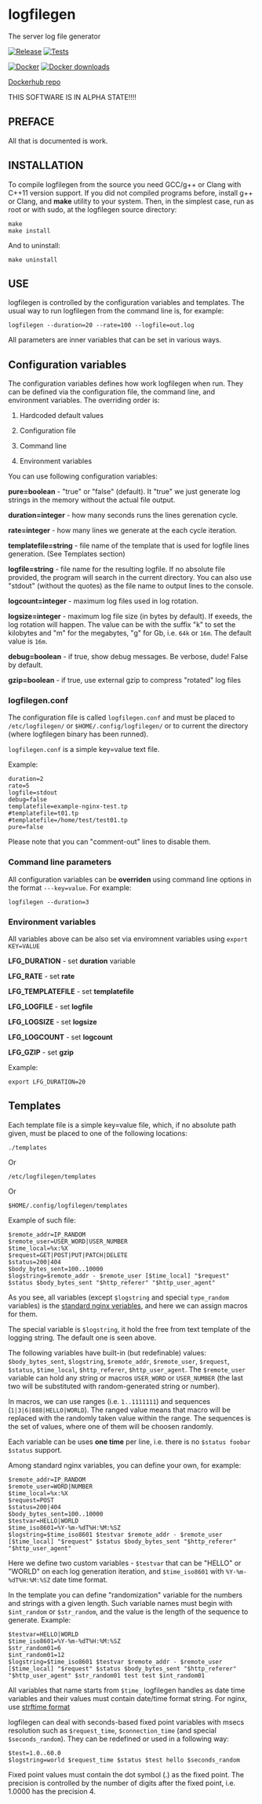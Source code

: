 # logfilegen
The server log file generator

[![Release](../../actions/workflows/release.yml/badge.svg)](../../actions/workflows/release.yml)
[![Tests](../../actions/workflows/tests.yml/badge.svg)](../../actions/workflows/tests.yml)

[![Docker](../../actions/workflows/docker.yml/badge.svg)](../../actions/workflows/docker.yml)
[![Docker downloads](https://img.shields.io/docker/pulls/psemiletov/logfilegen.svg)](https://hub.docker.com/r/psemiletov/logfilegen)

[Dockerhub repo](https://hub.docker.com/r/psemiletov/logfilegen/general)


THIS SOFTWARE IS IN ALPHA STATE!!!!

## PREFACE

All that is documented is work.


## INSTALLATION

To compile logfilegen from the source you need GCC/g++ or Clang with C++11 version support. If you did not compiled programs before, install g++ or Clang, and **make** utility to your system. Then, in the simplest case, run as root or with sudo, at the logfilegen source directory:


```console
make
make install
```

And to uninstall:


```console
make uninstall
```


## USE

logfilegen is controlled by the configuration variables and templates. The usual way to run logfilegen from the command line is, for example:


```console
logfilegen --duration=20 --rate=100 --logfile=out.log
```

All parameters are inner variables that can be set in various ways.


## Configuration variables

The configuration variables defines how work logfilegen when run. They can be defined via the configuration file, the command line, and environment variables. The overriding order is:

1. Hardcoded default values

2. Configuration file

3. Command line

4. Environment variables


You can use following configuration variables:

**pure=boolean** - "true" or "false" (default). It "true" we just generate log strings in the memory without the actual file output.

**duration=integer** - how many seconds runs the lines gerenation cycle.

**rate=integer** - how many lines we generate at the each cycle iteration.

**templatefile=string** - file name of the template that is used for logfile lines generation. (See Templates section)

**logfile=string** - file name for the resulting logfile. If no absolute file provided, the program will search in the current directory. You can also use "stdout" (without the quotes) as the file name to output lines to the console.

**logcount=integer** - maximum log files used in log rotation.

**logsize=integer** - maximum log file size (in bytes by default). If exeeds, the log rotation will happen. The value can be with the suffix "k" to set the kilobytes and "m" for the megabytes, "g" for Gb, i.e. ```64k``` or ```16m```. The default value is ```16m```.

**debug=boolean** - if true, show debug messages. Be verbose, dude! False by default.

**gzip=boolean** - if true, use external gzip to compress "rotated" log files


### logfilegen.conf

The configuration file is called ```logfilegen.conf``` and must be placed to ```/etc/logfilegen/``` or ```$HOME/.config/logfilegen/``` or to current the directory (where logfilegen binary has been runned).

```logfilegen.conf``` is a simple key=value text file.

Example:

```
duration=2
rate=5
logfile=stdout
debug=false
templatefile=example-nginx-test.tp
#templatefile=t01.tp
#templatefile=/home/test/test01.tp
pure=false
```

Please note that you can "comment-out" lines to disable them.


### Command line parameters

All configuration variables can be **overriden** using command line options in the format ```---key=value```. For example:

```console
logfilegen --duration=3
```


### Environment variables

All variables above can be also set via enviromnent variables using ```export KEY=VALUE```

**LFG_DURATION** - set **duration** variable

**LFG_RATE** - set **rate**

**LFG_TEMPLATEFILE** - set **templatefile**

**LFG_LOGFILE** - set **logfile**

**LFG_LOGSIZE** - set **logsize**

**LFG_LOGCOUNT** - set **logcount**

**LFG_GZIP** - set **gzip**


Example:

```export LFG_DURATION=20```


## Templates


Each template file is a simple key=value file, which, if no absolute path given, must be placed to one of the following locations:

```
./templates
```

Or


```/etc/logfilegen/templates```


Or


```$HOME/.config/logfilegen/templates```


Example of such file:

```
$remote_addr=IP_RANDOM
$remote_user=USER_WORD|USER_NUMBER
$time_local=%x:%X
$request=GET|POST|PUT|PATCH|DELETE
$status=200|404
$body_bytes_sent=100..10000
$logstring=$remote_addr - $remote_user [$time_local] "$request" $status $body_bytes_sent "$http_referer" "$http_user_agent"
```

As you see, all variables (except ```$logstring``` and special ```type_random``` variables) is the [standard nginx veriables](http://nginx.org/en/docs/varindex.html), and here we can assign macros for them.

The special variable is ```$logstring```, it hold the free from text template of the logging string. The default one is seen above.

The following variables have built-in (but redefinable) values: ```$body_bytes_sent```, ```$logstring```, ```$remote_addr```, ```$remote_user```, ```$request```, ```$status```, ```$time_local```, ```$http_referer```, ```$http_user_agent```. The ```$remote_user``` variable can hold any string or macros ```USER_WORD``` or ```USER_NUMBER``` (the last two will be substituted with random-generated string or number).

In macros, we can use ranges (i.e. ```1..1111111```) and sequences (```1|3|6|888|HELLO|WORLD```). The ranged value means that macro will be replaced with the randomly taken value within the range. The sequences is the set of values, where one of them will be choosen randomly.

Each variable can be uses **one time** per line, i.e. there is no ```$status foobar $status``` support.

Among standard nginx variables, you can define your own, for example:

```
$remote_addr=IP_RANDOM
$remote_user=WORD|NUMBER
$time_local=%x:%X
$request=POST
$status=200|404
$body_bytes_sent=100..10000
$testvar=HELLO|WORLD
$time_iso8601=%Y-%m-%dT%H:%M:%SZ
$logstring=$time_iso8601 $testvar $remote_addr - $remote_user [$time_local] "$request" $status $body_bytes_sent "$http_referer" "$http_user_agent"
```

Here we define two custom variables - ``$testvar`` that can be "HELLO" or "WORLD" on each log generation iteration, and ```$time_iso8601``` with ```%Y-%m-%dT%H:%M:%SZ``` date time format.

In the template you can define "randomization" variable for the numbers and strings with a given length. Such variable names must begin with ```$int_random``` or ```$str_random```, and the value is the length of the sequence to generate. Example:

```
$testvar=HELLO|WORLD
$time_iso8601=%Y-%m-%dT%H:%M:%SZ
$str_random01=6
$int_random01=12
$logstring=$time_iso8601 $testvar $remote_addr - $remote_user [$time_local] "$request" $status $body_bytes_sent "$http_referer" "$http_user_agent" $str_random01 test test $int_random01
```

All variables that name starts from ``$time_`` logfilegen handles as date time variables and their values must contain date/time format string. For nginx, use [strftime format](https://en.cppreference.com/w/c/chrono/strftime)

logfilegen can deal with seconds-based fixed point variables with msecs resolution such as ```$request_time```, ```$connection_time``` (and special ```$seconds_random```). They can be redefined or used in a following way:

```
$test=1.0..60.0
$logstring=world $request_time $status $test hello $seconds_random
```

Fixed point values must contain the dot symbol (.) as the fixed point. The precision is controlled by the number of digits after the fixed point, i.e. 1.0000 has the precision 4.
